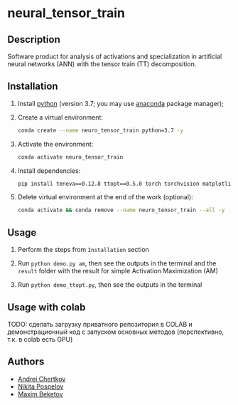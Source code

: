 # neural_tensor_train


## Description

Software product for analysis of activations and specialization in artificial neural networks (ANN) with the tensor train (TT) decomposition.


## Installation

1. Install [python](https://www.python.org) (version 3.7; you may use [anaconda](https://www.anaconda.com) package manager);

2. Create a virtual environment:
    ```bash
    conda create --name neuro_tensor_train python=3.7 -y
    ```

3. Activate the environment:
    ```bash
    conda activate neuro_tensor_train
    ```

4. Install dependencies:
    ```bash
    pip install teneva==0.12.8 ttopt==0.5.0 torch torchvision matplotlib PyYAML jupyterlab
    ```

5. Delete virtual environment at the end of the work (optional):
    ```bash
    conda activate && conda remove --name neuro_tensor_train --all -y
    ```


## Usage

1. Perform the steps from `Installation` section

2. Run `python demo.py am`, then see the outputs in the terminal and the `result` folder with the result for simple Activation Maximization (AM)

3. Run `python demo_ttopt.py`, then see the outputs in the terminal


## Usage with colab

TODO: сделать загрузку приватного репозитория в COLAB и демонстрационный код с запуском основных методов (перспективно, т.к. в colab есть GPU)


## Authors

- [Andrei Chertkov](https://github.com/AndreiChertkov)
- [Nikita Pospelov](???)
- [Maxim Beketov](https://github.com/bekemax)
